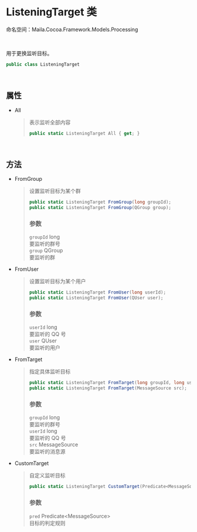 # ListeningTarget 类
命名空间：Maila.Cocoa.Framework.Models.Processing

<br>

用于更换监听目标。
```C#
public class ListeningTarget
```

<br>

## 属性
- All
    > 表示监听全部内容
    > ```C#
    > public static ListeningTarget All { get; }
    > ```

<br>

## 方法
- FromGroup
    > 设置监听目标为某个群
    > ```C#
    > public static ListeningTarget FromGroup(long groupId);
    > public static ListeningTarget FromGroup(QGroup group);
    > ```
    >
    > ### 参数
    > `groupId` long  
    > 要监听的群号  
    > `group` QGroup  
    > 要监听的群
- FromUser
    > 设置监听目标为某个用户
    > ```C#
    > public static ListeningTarget FromUser(long userId);
    > public static ListeningTarget FromUser(QUser user);
    > ```
    >
    > ### 参数
    > `userId` long  
    > 要监听的 QQ 号  
    > `user` QUser  
    > 要监听的用户
- FromTarget
    > 指定具体监听目标
    > ```C#
    > public static ListeningTarget FromTarget(long groupId, long userId);
    > public static ListeningTarget FromTarget(MessageSource src);
    > ```
    >
    > ### 参数
    > `groupId` long  
    > 要监听的群号  
    > `userId` long  
    > 要监听的 QQ 号  
    > `src` MessageSource  
    > 要监听的消息源
- CustomTarget
    > 自定义监听目标
    > ```C#
    > public static ListeningTarget CustomTarget(Predicate<MessageSource> pred);
    > ```
    >
    > ### 参数
    > `pred` Predicate\<MessageSource>  
    > 目标的判定规则  

